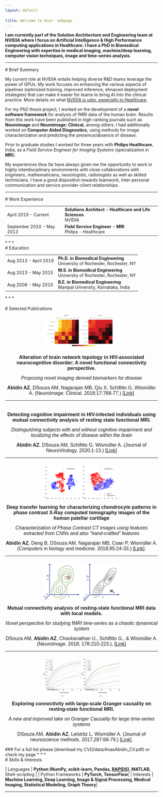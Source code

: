 ```yaml
---
layout: default

title: Welcome to Anas' webpage
---
```

<div id="Top" name="Top">  </div>

**I am currently part of the Solution Architecture and Engineering team at NVIDIA where I focus on Artificial Intelligence & High Performance computing applications in Healthcare. I have a PhD in Biomedical Engineering with expertise in medical imaging, machine/deep learning, computer vision techniques, image and time-series analysis.** 

* * *
<div id="Summary" name="Summary">  </div>
# Brief Summary <a href="/index.html#Top"><i class="fas fa-link"></i></a>

My current role at NVIDIA entails helping diverse R&D teams leverage the power of GPUs. My work focuses on enhancing the various aspects of pipelines (optimized training, improved inference, ehnaced deployment strategies) that can make it easier for teams to bring AI into the clinical practice. More details on what [NVIDIA is upto, especially in Healthcare](https://www.nvidia.com/en-us/industries/healthcare-life-sciences/). 

For my _PhD thesis_ project, I worked on the development of a **novel software framework** for analysis of fMRI data of the human brain. Results from this work have been published in high-ranking journals such as **Neuroimage** and **Neuroimage: Clinical**, among others. I had additionally worked on **Computer Aided Diagnostics**, using methods for image characterization and predicting the presence/absence of disease.

Prior to graduate studies I worked for three years with **Philips Healthcare**, India, as a _Field Service Engineer for Imaging Systems_ (specialization in **MRI**). 

My experiences thus far have always given me the opportunity to work in highly interdisciplinary environments with close collaborations with engineers, mathematicians, neurologists, radiologists as well as skilled technicians. I have a good disposition towards teamwork, inter-personal communication and service provider-client relationships. 

* * *
<div id="Work" name="Work">  </div>
# Work Experience <a href="/index.html#Top"><i class="fas fa-link"></i></a>
<table>
  <tr>
    <td >April 2019 - Current</td>
    <td>
        <strong>Solutions Architect - Healthcare and Life Sciences</strong>
        <br>
      NVIDIA
    </td>
  </tr>
  <tr>
    <td>September 2010 - May 2013</td>
    <td>
        <strong>Field Service Engineer - MRI</strong>
        <br>
      Philips - Healthcare
    </td>
  </tr>
  <br/>
</table>
* * *
<div id="Education" name="Education">  </div>
# Education <a href="/index.html#Top"><i class="fas fa-link"></i></a>
<table>
  <tr>
    <td >Aug 2013 - April 2019</td>
    <td>
        <strong>Ph.D. in Biomedical Engineering</strong>
        <br>
      University of Rochester, Rochester, NY
    </td>
  </tr>
  <tr>
    <td>Aug 2013 - May 2015</td>
    <td>
        <strong>M.S. in Biomedical Engineering</strong>
        <br>
      University of Rochester, Rochester, NY
    </td>
  </tr>
  <tr>
    <td>Aug 2006 - May 2010</td>
    <td>
        <strong>B.E. in Biomedical Engineering</strong> 
        <br>
      Manipal University, Karnataka, India
    </td>
  </tr>
  <br/>
</table>
* * *
<div id="Pubs">&nbsp;</div>
# Selected Publications <a href="/index.html#Top"><i class="fas fa-link"></i></a>
<div class="container 75%">
<div align="center">
<div class="row 200%">
<div class="3u 4u(large) 12u$(medium)">
<div class="image rounded"><img style="border-radius: 20px; margin: 10px; max-width: 50%;" src="images/PP1.png" alt="" width="300" /></div>
<div class="9u$ 8u$(large) 12u$(medium)"><strong><span style="font-family: calibri, sans-serif; font-size: 12pt;">Alteration of brain network topology in HIV-associated neurocognitive disorder: A novel functional connectivity perspective.</span></strong>
<p><em><span style="font-family: calibri, sans-serif; font-size: 12pt;">Proposing novel imaging derived biomarkers for disease</span></em></p>
<p><span style="font-family: calibri, sans-serif; font-size: 12pt;"><strong>Abidin AZ</strong>, DSouza AM, Nagarajan MB, Qiu X, Schifitto G, Wism&uuml;ller A. (NeuroImage: Clinical. 2018;17:768-77.) [<a href="https://www.sciencedirect.com/science/article/pii/S2213158217303054">Link</a>]</span></p>
</div>
</div>
<hr />
<div class="row 200%">
<div class="3u 4u(large) 12u$(medium)">
<div class="image rounded"><img style="border-radius: 20px; margin: 10px; max-width: 50%;" src="images/PP5.png" alt="" width="300" /></div>
<div class="9u$ 8u$(large) 12u$(medium)"><strong><span style="font-family: calibri, sans-serif; font-size: 12pt;">Detecting cognitive impairment in HIV-infected individuals using mutual connectivity analysis of resting state functional MRI.</span></strong>
<p><em><span style="font-family: calibri, sans-serif; font-size: 12pt;">Distinguishing subjects with and without cognitive impairment and localizing the effects of disease within the brain</span></em></p>
<p><span style="font-family: calibri, sans-serif; font-size: 12pt;"><strong>Abidin AZ</strong>, DSouza AM, Schifitto G, Wism&uuml;ller A. (Journal of NeuroVirology. 2020;1-13.) [<a href="https://link.springer.com/article/10.1007/s13365-019-00823-1">Link</a>]</span></p>
</div>
</div>
<hr />
<div class="row 200%">
<div class="3u 4u(large) 12u$(medium)">
<div class="image rounded"><span style="font-family: calibri, sans-serif; font-size: 12pt;"><img style="border-radius: 20px; margin: 10px; max-width: 50%;" src="/images/PP2.png" alt="" width="300" /></span></div>
</div>
<div class="9u$ 8u$(large) 12u$(medium)"><strong><span style="font-family: calibri, sans-serif; font-size: 12pt;">Deep transfer learning for characterizing chondrocyte patterns in phase contrast X-Ray computed tomography images of the human patellar cartilage</span></strong>
<p><em><span style="font-family: calibri, sans-serif; font-size: 12pt;">Characterization of Phase Contrast CT images using features extracted from CNNs and also "hand-crafted" features</span></em></p>
<p><span style="font-family: calibri, sans-serif; font-size: 12pt;"><strong>Abidin AZ</strong>, Deng B, DSouza AM, Nagarajan MB, Coan P, Wism&uuml;ller A. (Computers in biology and medicine. 2018;95:24-33.) [<a href="https://www.sciencedirect.com/science/article/pii/S0010482518300167">Link</a>].</span></p>
</div>
</div>
<hr />
<div class="row 200%">
<div class="3u 4u(large) 12u$(medium)">
<div class="image rounded"><span style="font-family: calibri, sans-serif; font-size: 12pt;"><img style="border-radius: 20px; margin: 10px; max-width: 50%;" src="/images/PP3.png" alt="" width="300" /></span></div>
</div>
<div class="9u$ 8u$(large) 12u$(medium)"><strong><span style="font-family: calibri, sans-serif; font-size: 12pt;">Mutual connectivity analysis of resting-state functional MRI data with local models.</span></strong>
<p><em><span style="font-family: calibri, sans-serif; font-size: 12pt;">Novel perspective for studying fMRI time-series as a chaotic dynamical system</span></em></p>
<p><span style="font-family: calibri, sans-serif; font-size: 12pt;">DSouza AM,&nbsp;<strong>Abidin AZ</strong>, Chockanathan U., Schifitto G., &amp; Wism&uuml;ller A. (NeuroImage. 2018; 178:210-223.), [<a href="https://www.sciencedirect.com/science/article/pii/S1053811918304452">Link</a>]</span></p>
</div>
</div>
<hr />
<div class="row 200%">
<div class="3u 4u(large) 12u$(medium)">
<div class="image rounded"><span style="font-family: calibri, sans-serif; font-size: 12pt;"><img style="border-radius: 20px; margin: 10px; max-width: 50%;" src="/images/PP4.png" alt="" /></span></div>
</div>
<div class="9u$ 8u$(large) 12u$(medium)"><strong><span style="font-family: calibri, sans-serif; font-size: 12pt;">Exploring connectivity with large-scale Granger causality on resting-state functional MRI.</span></strong>
<p><em><span style="font-family: calibri, sans-serif; font-size: 12pt;">A new and improved take on Granger Causality for large time-series systems</span></em></p>
<p><span style="font-family: calibri, sans-serif; font-size: 12pt;">DSouza AM,&nbsp;<strong>Abidin AZ</strong>, Leistritz L, Wism&uuml;ller A. (Journal of neuroscience methods. 2017;287:68-79.) [<a href="https://www.sciencedirect.com/science/article/pii/S0165027017301711">Link</a>].</span></p>
</div>
</div>
</div>
</div>
</div>
</div>
### For a full list please [download my CV](/data/AnasAbidin_CV.pdf) or check my <a href="https://scholar.google.com/citations?user=C1IIlf4AAAAJ&hl=en" target="_blank"><i class="fas fa-graduation-cap fa-1x"></i></a> page
* * *

<div id="Skills" name="Skills">  </div>
# Skills & Interests <a href="/index.html#Top"><i class="fas fa-link"></i></a>

| Languages         | **Python (NumPy, scikit-learn, Pandas, [RAPIDS](https://developer.nvidia.com/rapids)), MATLAB**, Shell-scripting |
| Python Frameworks | **PyTorch, TensorFlow**|
| Interests         | **Machine Learning, Deep Learning, Image & Signal Processing, Medical Imaging, Statistical Modeling, Graph Theory**|

<hr>

